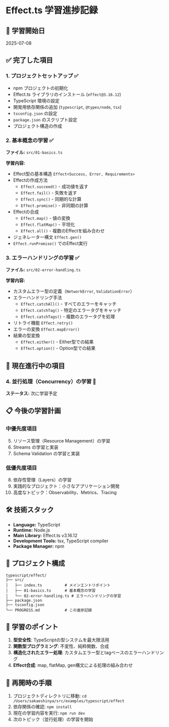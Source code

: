 # Effect.ts 学習進捗記録

## 📅 学習開始日
2025-07-08

## ✅ 完了した項目

### 1. プロジェクトセットアップ ✅
- npm プロジェクトの初期化
- Effect.ts ライブラリのインストール (`effect@3.16.12`)
- TypeScript 環境の設定
- 開発用依存関係の追加 (`typescript`, `@types/node`, `tsx`)
- `tsconfig.json` の設定
- `package.json` のスクリプト設定
- プロジェクト構造の作成

### 2. 基本概念の学習 ✅
**ファイル:** `src/01-basics.ts`

**学習内容:**
- Effect型の基本構造 `Effect<Success, Error, Requirements>`
- Effectの作成方法
  - `Effect.succeed()` - 成功値を返す
  - `Effect.fail()` - 失敗を返す
  - `Effect.sync()` - 同期的な計算
  - `Effect.promise()` - 非同期の計算
- Effectの合成
  - `Effect.map()` - 値の変換
  - `Effect.flatMap()` - 平坦化
  - `Effect.all()` - 複数のEffectを組み合わせ
- ジェネレーター構文 `Effect.gen()`
- `Effect.runPromise()` でのEffect実行

### 3. エラーハンドリングの学習 ✅
**ファイル:** `src/02-error-handling.ts`

**学習内容:**
- カスタムエラー型の定義（`NetworkError`, `ValidationError`）
- エラーハンドリング手法
  - `Effect.catchAll()` - すべてのエラーをキャッチ
  - `Effect.catchTag()` - 特定のエラータグをキャッチ
  - `Effect.catchTags()` - 複数のエラータグを処理
- リトライ機能 `Effect.retry()`
- エラーの変換 `Effect.mapError()`
- 結果の型変換
  - `Effect.either()` - Either型での結果
  - `Effect.option()` - Option型での結果

## 🔄 現在進行中の項目

### 4. 並行処理（Concurrency）の学習 🔄
**ステータス:** 次に学習予定

## 📋 今後の学習計画

### 中優先度項目
5. リソース管理（Resource Management）の学習
6. Streams の学習と実装
7. Schema Validation の学習と実装

### 低優先度項目
8. 依存性管理（Layers）の学習
9. 実践的なプロジェクト：小さなアプリケーション開発
10. 高度なトピック：Observability、Metrics、Tracing

## 🛠️ 技術スタック
- **Language:** TypeScript
- **Runtime:** Node.js
- **Main Library:** Effect.ts v3.16.12
- **Development Tools:** tsx, TypeScript compiler
- **Package Manager:** npm

## 📂 プロジェクト構成
```
typescript/effect/
├── src/
│   ├── index.ts          # メインエントリポイント
│   ├── 01-basics.ts      # 基本概念の学習
│   └── 02-error-handling.ts # エラーハンドリングの学習
├── package.json
├── tsconfig.json
└── PROGRESS.md           # この進捗記録
```

## 🎯 学習のポイント
1. **型安全性**: TypeScriptの型システムを最大限活用
2. **関数型プログラミング**: 不変性、純粋関数、合成
3. **構造化されたエラー処理**: カスタムエラー型とtagベースのエラーハンドリング
4. **Effect合成**: map, flatMap, gen構文による処理の組み合わせ

## 🚀 再開時の手順
1. プロジェクトディレクトリに移動: `cd /Users/sakaeshinya/src/examples/typescript/effect`
2. 依存関係の確認: `npm install`
3. 現在の学習内容を実行: `npm run dev`
4. 次のトピック（並行処理）の学習を開始